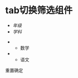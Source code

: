 # tab切换筛选组件

<div class="dialog-box dialog-label" style="height:2000px;top:120px">
    <div class="dialog-mask"></div>
    <div class="dialog-body">
        <ul class="u-tabs f-clear" data-group="tab">
            <li class="label-title float-l text-c" data-name="年级"><em class="font-weak h1">年级</em></li>
            <li class="label-title float-l text-c  on" data-name="学科"><em class="font-weak h1">学科</em></li>
        </ul>
        <div data-group="tabContent">
            <ul class="m-screen-label mar-r-lgd mar-l-lgd" style="display: none;" data-source="/api/Common/GetGrades"
                data-disable="false" data-disableoriginal="false" data-name="年级">
                <li class="float-l">
                    <ul class="label">
                        <li><a class="u-btn u-btn-lg" data-id="000001">一年级</a></li>
                    </ul>
                </li>
                <li class="float-l">
                    <ul class="label">
                        <li><a class="u-btn u-btn-lg on" data-id="000002">二年级</a></li>
                    </ul>
                </li>
            </ul>
            <ul class="m-screen-label mar-r-lgd mar-l-lgd" style="" data-source="/api/Common/GetCourses"
                data-disable="false" data-disableoriginal="true" data-name="学科">
                <li class="float-l">
                    <ul class="label">
                        <li><a class="u-btn u-btn-lg" data-id="000001">数学</a></li>
                    </ul>
                </li>
                <li class="float-l">
                    <ul class="label">
                        <li><a class="u-btn u-btn-lg" data-id="000002">语文</a></li>
                    </ul>
                </li>
            </ul>
        </div>
        <div class="bars-btn f-clear h1 text-c"><a class="font-weak reset" data-btn="reset">重置</a><a
                class="font-primary" data-btn="ok">确定</a></div>
    </div>
</div>	